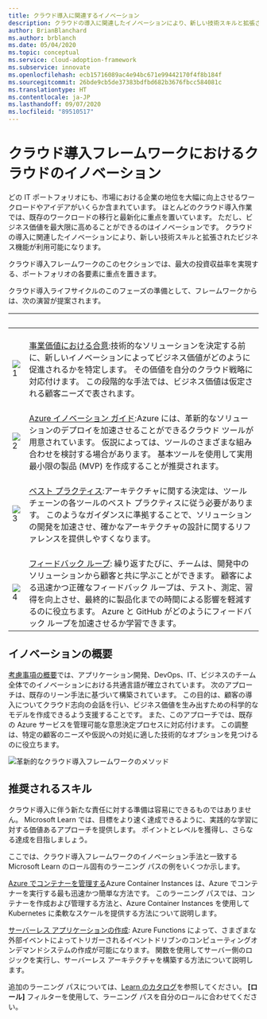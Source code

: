 ```yaml
---
title: クラウド導入に関連するイノベーション
description: クラウドの導入に関連したイノベーションにより、新しい技術スキルと拡張されたビジネス機能を利用して、事業価値をどのように実現できるかについて説明します。
author: BrianBlanchard
ms.author: brblanch
ms.date: 05/04/2020
ms.topic: conceptual
ms.service: cloud-adoption-framework
ms.subservice: innovate
ms.openlocfilehash: ecb15716089ac4e94bc671e99442170f4f8b184f
ms.sourcegitcommit: 26bde9cb5de37383bdfbd682b3676fbcc584081c
ms.translationtype: HT
ms.contentlocale: ja-JP
ms.lasthandoff: 09/07/2020
ms.locfileid: "89510517"
---
```

# <a name="cloud-innovation-in-the-cloud-adoption-framework"></a>クラウド導入フレームワークにおけるクラウドのイノベーション

どの IT ポートフォリオにも、市場における企業の地位を大幅に向上させるワークロードやアイデアがいくらか含まれています。 ほとんどのクラウド導入作業では、既存のワークロードの移行と最新化に重点を置いています。 ただし、ビジネス価値を最大限に高めることができるのはイノベーションです。 クラウドの導入に関連したイノベーションにより、新しい技術スキルと拡張されたビジネス機能が利用可能になります。

クラウド導入フレームワークのこのセクションでは、最大の投資収益率を実現する、ポートフォリオの各要素に重点を置きます。

クラウド導入ライフサイクルのこのフェーズの準備として、フレームワークからは、次の演習が提案されます。

| <span title="アイコン">&nbsp;</span> | <span title="説明">&nbsp;</span> |
|--|--|
| <br> ![1](../_images/icons/1.png) | <br> [事業価値における合意](./business-value.md):技術的なソリューションを決定する前に、新しいイノベーションによってビジネス価値がどのように促進されるかを特定します。 その価値を自分のクラウド戦略に対応付けます。 この段階的な手法では、ビジネス価値は仮定される顧客ニーズで表されます。 |
| <br> ![2](../_images/icons/2.png) | <br> [Azure イノベーション ガイド](./innovation-guide/index.md):Azure には、革新的なソリューションのデプロイを加速させることができるクラウド ツールが用意されています。 仮説によっては、ツールのさまざまな組み合わせを検討する場合があります。 基本ツールを使用して実用最小限の製品 (MVP) を作成することが推奨されます。 |
| <br> ![3](../_images/icons/3.png) | <br> [ベスト プラクティス](./best-practices/index.md):アーキテクチャに関する決定は、ツールチェーンの各ツールのベスト プラクティスに従う必要があります。 このようなガイダンスに準拠することで、ソリューションの開発を加速させ、確かなアーキテクチャの設計に関するリファレンスを提供しやすくなります。 |
| <br> ![4](../_images/icons/4.png) | <br> [フィードバック ループ](./considerations/adoption.md): 繰り返すたびに、チームは、開発中のソリューションから顧客と共に学ぶことができます。 顧客による迅速かつ正確なフィードバック ループは、テスト、測定、習得を向上させ、最終的に製品化までの時間による影響を軽減するのに役立ちます。 Azure と GitHub がどのようにフィードバック ループを加速させるか学習できます。 |

## <a name="innovation-summary"></a>イノベーションの概要

[考慮事項の概要](./considerations/index.md)では、アプリケーション開発、DevOps、IT、ビジネスのチーム全体でのイノベーションにおける共通言語が確立されています。 次のアプローチは、既存のリーン手法に基づいて構築されています。 この目的は、顧客の導入についてクラウド志向の会話を行い、ビジネス価値を生み出すための科学的なモデルを作成できるよう支援することです。 また、このアプローチでは、既存の Azure サービスを管理可能な意思決定プロセスに対応付けます。 この調整は、特定の顧客のニーズや仮説への対処に適した技術的なオプションを見つけるのに役立ちます。

![革新的なクラウド導入フレームワークのメソッド](../_images/innovate/innovate-methodology.png)

## <a name="suggested-skills"></a>推奨されるスキル

クラウド導入に伴う新たな責任に対する準備は容易にできるものではありません。 Microsoft Learn では、目標をより速く達成できるように、実践的な学習に対する価値あるアプローチを提供します。 ポイントとレベルを獲得し、さらなる達成を目指しましょう。

ここでは、クラウド導入フレームワークのイノベーション手法と一致する Microsoft Learn のロール固有のラーニング パスの例をいくつか示します。

[Azure でコンテナーを管理する](/learn/paths/administer-containers-in-azure)Azure Container Instances は、Azure でコンテナーを実行する最も迅速かつ簡単な方法です。 このラーニング パスでは、コンテナーを作成および管理する方法と、Azure Container Instances を使用して Kubernetes に柔軟なスケールを提供する方法について説明します。

[サーバーレス アプリケーションの作成](/learn/paths/create-serverless-applications): Azure Functions によって、さまざまな外部イベントによってトリガーされるイベントドリブンのコンピューティングオンデマンドシステムの作成が可能になります。 関数を使用してサーバー側のロジックを実行し、サーバーレス アーキテクチャを構築する方法について説明します。

追加のラーニング パスについては、[Learn のカタログ](/learn/browse)を参照してください。 **[ロール]** フィルターを使用して、ラーニング パスを自分のロールに合わせてください。
